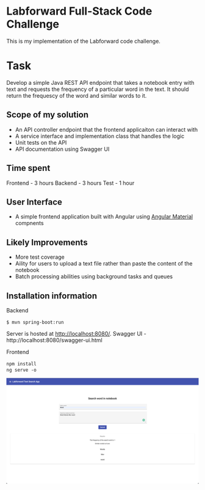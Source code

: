 # Labforward Full-Stack Code Challenge

This is my implementation of the Labforward code challenge.

# Task

Develop a simple Java REST API endpoint that takes a notebook entry with text and requests the frequency of a particular word in the text. It should return the frequescy of the word and similar words to it.

## Scope of my solution
- An API controller endpoint that the frontend applicaiton can interact with
- A service interface and implementation class that handles the logic
- Unit tests on the API
- API documentation using Swagger UI

## Time spent
Frontend - 3 hours
Backend - 3 hours
Test - 1 hour

## User Interface
- A simple frontend application built with Angular using [Angular Material](https://material.angular.io/) compnents

## Likely Improvements
- More test coverage
- Aility for users to upload a text file rather than paste the content of the notebook
- Batch processing abilities using background tasks and queues


## Installation information
Backend 

    $ mvn spring-boot:run
Server is hosted at [http://localhost:8080/](http://localhost:8080/).
Swagger UI - http://localhost:8080/swagger-ui.html

Frontend

    npm install
    ng serve -o
![Frontend applicaiton](https://github.com/paulonevrything/labforward-code-challenge/blob/main/frontend-application.png)

